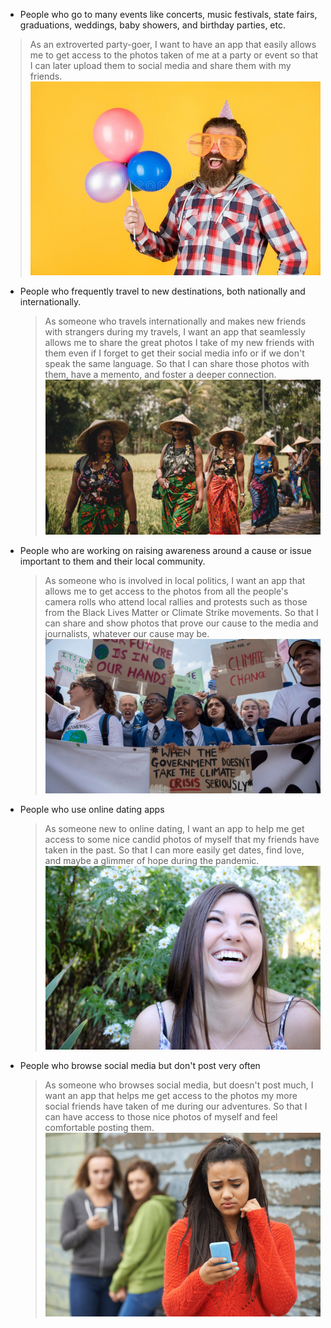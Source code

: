 * People who go to many events like concerts, music festivals, state fairs, graduations, weddings, baby showers, and birthday parties, etc.
> As an extroverted party-goer, I want to have an app that easily allows me to get access to the photos taken of me at a party or event so that I can later upload them to social media and share them with my friends.
![Party Goer](../image/partygoer.jpg)
    

* People who frequently travel to new destinations, both nationally and internationally.
    > As someone who travels internationally and makes new friends with strangers during my travels, I want an app that seamlessly allows me to share the great photos I take of my new friends with them even if I forget to get their social media info or if we don't speak the same language. So that I can
share those photos with them, have a memento, and foster a deeper connection.
![Traveler](../image/traveller.jpg)

* People who are working on raising awareness around a cause or issue important to them and their local community.
    > As someone who is involved in local politics, I want an app that allows me to get access to the photos from all the people's camera rolls who attend local rallies and
protests such as those from the Black Lives Matter or Climate Strike movements. So that I can share and show photos that prove our cause to the media and journalists, whatever our cause may be.
![Activist](../image/activist.jpg)


* People who use online dating apps
    > As someone new to online dating, I want an app to help me get access to some nice candid photos of myself that my friends have taken in the past. So that I can more easily get dates, find love, and maybe a glimmer of hope during the pandemic.
![Dating](../image/tinder.jpg)
* People who browse social media but don't post very often
    > As someone who browses social media, but doesn't post much, I want an app that helps me get access to the photos my more social friends have taken of me during our adventures. So that I can have access to those nice photos of myself and feel comfortable posting them. 
![Social Media User](../image/social.jpeg)
